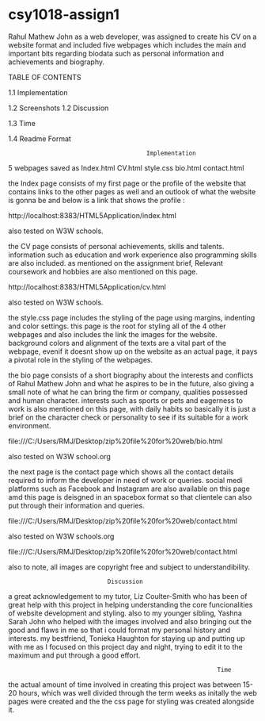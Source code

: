 # csy1018-assign1

 Rahul Mathew John as a web developer, was assigned to create his CV on a website format and included five webpages which includes the main and 
important bits regarding biodata such as personal information and achievements and biography.

 

TABLE OF CONTENTS


1.1 Implementation

1.2 Screenshots
1.2 Discussion

1.3 Time

1.4 Readme Format



                         				   Implementation
  
                                                                                                                                          
5 webpages saved as Index.html   CV.html   style.css    bio.html   contact.html 

the Index page consists of my first page or the profile of the website that contains links to 
the other pages as well and an outlook of what the website is gonna be and below is a link 
that shows the profile :

http://localhost:8383/HTML5Application/index.html


 also tested on W3W schools.




the CV page consists of personal achievements, skills and talents. 
information such as education and work experience also programming skills are also included. as mentioned on the assignment brief, Relevant coursework and hobbies are also mentioned on this page.

http://localhost:8383/HTML5Application/cv.html

also tested on W3W schools.



the style.css page includes the styling of the page using margins, indenting and color settings. this page is the root for styling all of the 4 other webpages and 
also includes the link the images  for the website. background colors and alignment of the texts are a vital part of the webpage, evenif it doesnt show up on the website as 
an actual page, it pays a pivotal role in the styling of the webpages.



the bio page consists of a short biography about the interests and conflicts of Rahul Mathew John and what he aspires to be in the future, also giving a small note of
what he can bring the firm or company, qualities possessed and human character. interests such as sports or pets and eagerness to work is also mentioned on this page, with 
daily habits so basically it is just a brief on the character check or personality to see if its suitable for a work environment.

file:///C:/Users/RMJ/Desktop/zip%20file%20for%20web/bio.html

also tested on W3W school.org

the next page is the contact page which shows all the contact details required to inform the developer in need of work or queries. social medi platforms 
such as Facebook and Instagram are also available on this page amd this page is deisgned in an spacebox format so that clientele can also put through their information and queries.

file:///C:/Users/RMJ/Desktop/zip%20file%20for%20web/contact.html

also tested on W3W schools.org

file:///C:/Users/RMJ/Desktop/zip%20file%20for%20web/contact.html

also to note, all images are copyright free and subject to understandibility.

							    Discussion



a great acknowledgement to my tutor, Liz Coulter-Smith who has been of great help with this project in helping understanding the core funcionalities of website development and 
styling.
also to my younger sibling, Yashna Sarah John who helped with the images involved and also bringing out the good and flaws in me so that i could format my personal history
and interests.
my bestfriend, Tonieka Haughton for staying up and putting up with me as I focused on this project day and night, trying to edit it to the maximum and put through a good effort.




                                                               Time


the actual amount of time involved in creating this project was between 15-20 hours, which was well divided through the term weeks as initally the web pages were
created and the the css page for styling was created alongside it.
